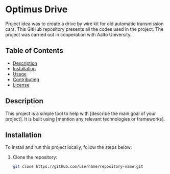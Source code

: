 # Optimus Drive

Project idea was to create a drive by wire kit for old automatic transmission cars.
This GitHub repository presents all the codes used in the project.
The project was carried out in cooperation with Aalto University.



## Table of Contents
- [Description](#description)
- [Installation](#installation)
- [Usage](#usage)
- [Contributing](#contributing)
- [License](#license)

## Description

This project is a simple tool to help with [describe the main goal of your project]. It is built using [mention any relevant technologies or frameworks].

## Installation

To install and run this project locally, follow the steps below:

1. Clone the repository:
   ```bash
   git clone https://github.com/username/repository-name.git

